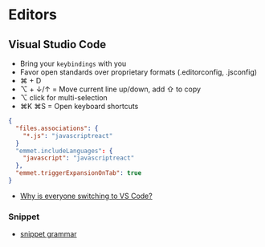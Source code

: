 # Editors

## Visual Studio Code

* Bring your `keybindings` with you
* Favor open standards over proprietary formats (.editorconfig, .jsconfig)
* ⌘ + D
* ⌥ + ↓/↑ = Move current line up/down, add ⇧ to copy
* ⌥ click for multi-selection
* ⌘K ⌘S = Open keyboard shortcuts

```json
{
  "files.associations": {
    "*.js": "javascriptreact"
  }
  "emmet.includeLanguages": {
    "javascript": "javascriptreact"
  },
  "emmet.triggerExpansionOnTab": true
}
```

* [Why is everyone switching to VS Code?](https://syntax.fm/show/012/why-is-everyone-switching-to-vs-code)

### Snippet

* [snippet grammar](https://code.visualstudio.com/docs/editor/userdefinedsnippets#_snippet-syntax)